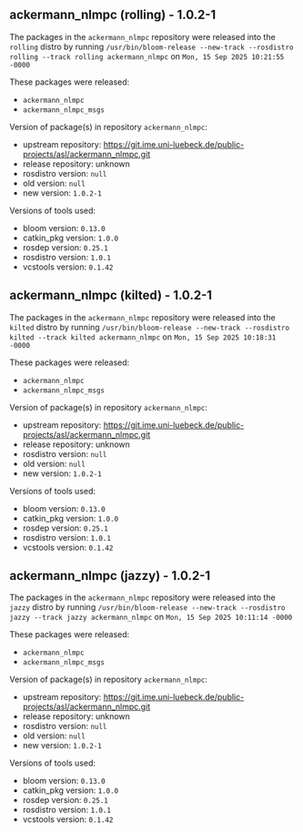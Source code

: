 ## ackermann_nlmpc (rolling) - 1.0.2-1

The packages in the `ackermann_nlmpc` repository were released into the `rolling` distro by running `/usr/bin/bloom-release --new-track --rosdistro rolling --track rolling ackermann_nlmpc` on `Mon, 15 Sep 2025 10:21:55 -0000`

These packages were released:
- `ackermann_nlmpc`
- `ackermann_nlmpc_msgs`

Version of package(s) in repository `ackermann_nlmpc`:

- upstream repository: https://git.ime.uni-luebeck.de/public-projects/asl/ackermann_nlmpc.git
- release repository: unknown
- rosdistro version: `null`
- old version: `null`
- new version: `1.0.2-1`

Versions of tools used:

- bloom version: `0.13.0`
- catkin_pkg version: `1.0.0`
- rosdep version: `0.25.1`
- rosdistro version: `1.0.1`
- vcstools version: `0.1.42`


## ackermann_nlmpc (kilted) - 1.0.2-1

The packages in the `ackermann_nlmpc` repository were released into the `kilted` distro by running `/usr/bin/bloom-release --new-track --rosdistro kilted --track kilted ackermann_nlmpc` on `Mon, 15 Sep 2025 10:18:31 -0000`

These packages were released:
- `ackermann_nlmpc`
- `ackermann_nlmpc_msgs`

Version of package(s) in repository `ackermann_nlmpc`:

- upstream repository: https://git.ime.uni-luebeck.de/public-projects/asl/ackermann_nlmpc.git
- release repository: unknown
- rosdistro version: `null`
- old version: `null`
- new version: `1.0.2-1`

Versions of tools used:

- bloom version: `0.13.0`
- catkin_pkg version: `1.0.0`
- rosdep version: `0.25.1`
- rosdistro version: `1.0.1`
- vcstools version: `0.1.42`


## ackermann_nlmpc (jazzy) - 1.0.2-1

The packages in the `ackermann_nlmpc` repository were released into the `jazzy` distro by running `/usr/bin/bloom-release --new-track --rosdistro jazzy --track jazzy ackermann_nlmpc` on `Mon, 15 Sep 2025 10:11:14 -0000`

These packages were released:
- `ackermann_nlmpc`
- `ackermann_nlmpc_msgs`

Version of package(s) in repository `ackermann_nlmpc`:

- upstream repository: https://git.ime.uni-luebeck.de/public-projects/asl/ackermann_nlmpc.git
- release repository: unknown
- rosdistro version: `null`
- old version: `null`
- new version: `1.0.2-1`

Versions of tools used:

- bloom version: `0.13.0`
- catkin_pkg version: `1.0.0`
- rosdep version: `0.25.1`
- rosdistro version: `1.0.1`
- vcstools version: `0.1.42`


